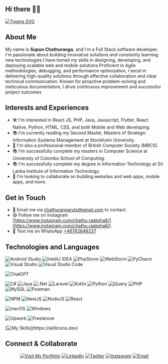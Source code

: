 ## Hi there 👋🚀

<!--
**ChathuRaaksha/ChathuRaaksha** is a ✨ _special_ ✨ repository because its `README.md` (this file) appears on your GitHub profile.

Here are some ideas to get you started:

- 🔭 I’m currently working on ...
- 🌱 I’m currently learning ...
- 👯 I’m looking to collaborate on ...
- 🤔 I’m looking for help with ...
- 💬 Ask me about ...
- 📫 How to reach me: ...
- 😄 Pronouns: ...
- ⚡ Fun fact: ...
-->


[![Typing SVG](https://readme-typing-svg.demolab.com?font=Fira+Code&pause=1000&color=0CF7F7&background=1A1A1A&width=435&lines=Hello%2C+I'M+Supun;Full+Stack+Developer+%F0%9F%92%BB;Cross+Platform+Dev+%F0%9F%94%B4;React+%2F+React+Native+Dev+%F0%9F%8C%90;Don't+Forget+to+follow+me)](https://git.io/typing-svg)






## About Me
My name is **Supun Chathuranga**, and I'm a Full Stack software developer. I'm passionate about building innovative solutions and constantly learning new technologies.I have honed my skills in designing, developing, and deploying scalable web and mobile solutions.Proficient in Agile methodologies, debugging, and performance optimization, I excel in delivering high-quality solutions through effective collaboration and clear technical communication. Known for proactive problem-solving and meticulous documentation, I drive continuous improvement and successful project outcomes







## Interests and Experiences
- 🛠️ I'm interested in React JS, PHP, Java, Javascript, Flutter, React Native, Python, HTML, CSS, and both Mobile and Web developing.
- 📚 I'm currently reading my Second Master, Masters of Strategic Information Systems Management at Stockholm University.
- 👥 I'm also a professional member of British Computer Society (MBCS).
- 📚 I'm successfully complete my masters in Computer Science at University of Colombo School of Computing.
- 📚 I'm successfully complete my degree in Information Technology at Sri Lanka Institute of Information Technology.
- 💞️ I'm looking to collaborate on building websites and web apps, mobile apps, and more.

## Get in Touch
- 📧 Email me via [chathurangarulz@gmail.com](mailto:chathurangarulz@gmail.com) to contact.
- 😄 Follow me on Instagram [https://www.instagram.com/chathu.raaksha6/](https://www.instagram.com/chathu.raaksha6/)
- 💬 Text me on WhatsApp [+46762646237](https://wa.me/+46762646237)

## Technologies and Languages

![Android Studio](https://img.shields.io/badge/Android%20Studio-3DDC84.svg?style=for-the-badge&logo=android-studio&logoColor=white)
![IntelliJ IDEA](https://img.shields.io/badge/IntelliJIDEA-000000.svg?style=for-the-badge&logo=intellij-idea&logoColor=white)
![PhpStorm](https://img.shields.io/badge/phpstorm-143?style=for-the-badge&logo=phpstorm&logoColor=black&color=black&labelColor=darkorchid)
![WebStorm](https://img.shields.io/badge/webstorm-143?style=for-the-badge&logo=webstorm&logoColor=white&color=black)
![PyCharm](https://img.shields.io/badge/pycharm-143?style=for-the-badge&logo=pycharm&logoColor=black&color=black&labelColor=green)
![Visual Studio](https://img.shields.io/badge/Visual%20Studio-5C2D91.svg?style=for-the-badge&logo=visual-studio&logoColor=white)
![Visual Studio Code](https://img.shields.io/badge/Visual%20Studio%20Code-0078d7.svg?style=for-the-badge&logo=visual-studio-code&logoColor=white)


![ChatGPT](https://img.shields.io/badge/chatGPT-74aa9c?style=for-the-badge&logo=openai&logoColor=white)


![C#](https://img.shields.io/badge/c%23-%23239120.svg?style=for-the-badge&logo=c-sharp&logoColor=white)
![Java](https://img.shields.io/badge/java-%23ED8B00.svg?style=for-the-badge&logo=java&logoColor=white)
![.Net](https://img.shields.io/badge/.NET-5C2D91?style=for-the-badge&logo=.net&logoColor=white)
![Laravel](https://img.shields.io/badge/laravel-%23FF2D20.svg?style=for-the-badge&logo=laravel&logoColor=white)
![Kotlin](https://img.shields.io/badge/kotlin-%230095D5.svg?style=for-the-badge&logo=kotlin&logoColor=white)
![Python](https://img.shields.io/badge/python-3670A0?style=for-the-badge&logo=python&logoColor=ffdd54)
![jQuery](https://img.shields.io/badge/jquery-%230769AD.svg?style=for-the-badge&logo=jquery&logoColor=white)
![PHP](https://img.shields.io/badge/php-%23777BB4.svg?style=for-the-badge&logo=php&logoColor=white)
![MySQL](https://img.shields.io/badge/mysql-%2300f.svg?style=for-the-badge&logo=mysql&logoColor=white)
![Postman](https://img.shields.io/badge/Postman-FF6C37?style=for-the-badge&logo=postman&logoColor=white)


![NPM](https://img.shields.io/badge/NPM-%23CB3837.svg?style=for-the-badge&logo=npm&logoColor=white)
![NestJS](https://img.shields.io/badge/nestjs-%23E0234E.svg?style=for-the-badge&logo=nestjs&logoColor=white)
![NodeJS](https://img.shields.io/badge/node.js-6DA55F?style=for-the-badge&logo=node.js&logoColor=white)
![React](https://img.shields.io/badge/react-%2320232a.svg?style=for-the-badge&logo=react&logoColor=%2361DAFB)


![macOS](https://img.shields.io/badge/mac%20os-000000?style=for-the-badge&logo=macos&logoColor=F0F0F0)
![Windows](https://img.shields.io/badge/Windows-0078D6?style=for-the-badge&logo=windows&logoColor=white)


![Upwork](https://img.shields.io/badge/UpWork-6FDA44?style=for-the-badge&logo=Upwork&logoColor=white)
![Freelancer](https://img.shields.io/badge/Freelancer-29B2FE?style=for-the-badge&logo=Freelancer&logoColor=white)


[![My Skills](https://skillicons.dev/icons?i=html,css,js,bootstrap,vscode,androidstudio,gradle,flutter,firebase,eclipse,github,idea,arduino,c,cs,cpp,dotnet,java,kotlin,nodejs,laravel,linkedin,mongodb,mysql,php,postman,py,react,)](https://skillicons.dev)


## Connect & Collaborate
<div align="center">

[![Visit My Portfolio](https://img.shields.io/badge/Visit-Portfolio-blue?style=flat&logo=vercel&logoColor=white)](https://supun-portfolio.vercel.app/)
[![LinkedIn](https://img.shields.io/badge/LinkedIn-0077B5?style=flat&logo=linkedin&logoColor=white)](https://www.linkedin.com/in/supun-chathuranga-190372148/)
[![Twitter](https://img.shields.io/badge/Twitter-1DA1F2?style=flat&logo=twitter&logoColor=white)](https://twitter.com/supunchathuranga)
[![Instagram](https://img.shields.io/badge/Instagram-E4405F?style=flat&logo=instagram&logoColor=white)](https://www.instagram.com/chathu.raaksha6/)
[![Email](https://img.shields.io/badge/Email-D14836?style=flat&logo=gmail&logoColor=white)](mailto:chathurangarulz@gmail.com)

</div>
